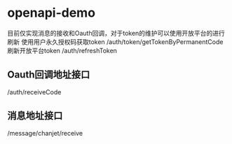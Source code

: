 # openapi-demo
目前仅实现消息的接收和Oauth回调，对于token的维护可以使用开放平台的进行刷新
使用用户永久授权码获取token /auth/token/getTokenByPermanentCode
刷新开放平台token  /auth/refreshToken

## Oauth回调地址接口
/auth/receiveCode

## 消息地址接口
/message/chanjet/receive





